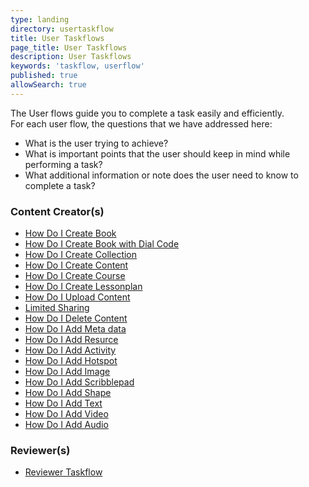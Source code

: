 ```yaml
---
type: landing
directory: usertaskflow
title: User Taskflows
page_title: User Taskflows
description: User Taskflows
keywords: 'taskflow, userflow'
published: true
allowSearch: true
---
```

The User flows guide you to complete a task easily and efficiently.
<br>For each user flow, the questions that we have addressed here:

 * What is the user trying to achieve?
 * What is important points that the user should keep in mind while performing a task?
 * What additional information or note does the user need to know to complete a task?

<div class="row">
    <div class="col-sm-4">
        <h3>Content Creator(s)</h3>
        <ul>
            <li><a href="usertaskflow/how_do_i_create_book/" target="_blank">How Do I Create Book</a></li>
            <li><a href="usertaskflow/how_do_i_create_book_with_dial_code/" target="_blank">How Do I Create Book with Dial Code</a></li>
            <li><a href="usertaskflow/how_do_i_create_collection/" target="_blank">How Do I Create Collection</a></li>
            <li><a href="/usertaskflow/how_do_i_create_content/" target="_blank">How Do I Create Content</a></li>
            <li><a href="usertaskflow/how_do_i_create_course/" target="_blank">How Do I Create Course</a></li>
            <li><a href="usertaskflow/how_do_i_create_lessonplan/" target="_blank">How Do I Create Lessonplan</a></li>
            <li><a href="usertaskflow/how_do_i_uploadcontent/" target="_blank">How Do I Upload Content</a></li>
            <li><a href="usertaskflow/limited_sharing/" target="_blank">Limited Sharing</a></li>
            <li><a href="usertaskflow/how_do_i_delete_content/" target="_blank">How Do I Delete Content</a></li> 
            <li><a href="usertaskflow/how_do_i_add_metadata/" target="_blank">How Do I Add Meta data</a></li>
            <li><a href="usertaskflow/how_do_i_add_resource/" target="_blank">How Do I Add Resurce</a></li>
            <li><a href="usertaskflow/how_do_i_add_activity/" target="_blank">How Do I Add Activity</a></li>
            <li><a href="usertaskflow/how_do_i_add_hotspot/" target="_blank">How Do I Add Hotspot</a></li>
            <li><a href="usertaskflow/how_do_i_add_image/" target="_blank">How Do I Add Image</a></li>
            <li><a href="usertaskflow/how_do_i_add_scribblepad/" target="_blank">How Do I Add Scribblepad</a></li>
            <li><a href="usertaskflow/how_do_i_add_shape/" target="_blank">How Do I Add Shape</a></li>
            <li><a href="usertaskflow/how_do_i_add_text/" target="_blank">How Do I Add Text</a></li>
            <li><a href="usertaskflow/how_do_i_add_video/" target="_blank">How Do I Add Video</a></li>
            <li><a href="usertaskflow/how_do_i_add_audio/" target="_blank">How Do I Add Audio</a></li>    
        </ul>
    </div>
    <div class="col-sm-4">
        <h3>Reviewer(s)</h3>
        <ul>
            <li><a href="usertaskflow/reviewer_taskflow" target="_blank">Reviewer Taskflow</a></li>    
        </ul>
    </div>
